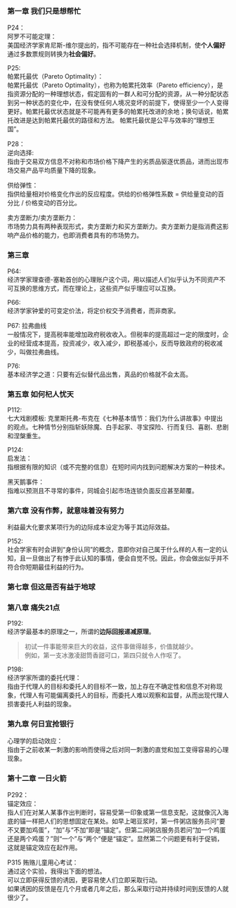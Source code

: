 

### 第一章 我们只是想帮忙

P24：  
阿罗不可能定理：  
美国经济学家肯尼斯-维尔提出的，指不可能存在一种社会选择机制，使**个人偏好**通过多数票规则转换为**社会偏好**。

P25:  
帕累托最优（Pareto Optimality）：  
帕累托最优（Pareto Optimality），也称为帕累托效率（Pareto efficiency），是指资源分配的一种理想状态，假定固有的一群人和可分配的资源，从一种分配状态到另一种状态的变化中，在没有使任何人境况变坏的前提下，使得至少一个人变得更好。帕累托最优状态就是不可能再有更多的帕累托改进的余地；换句话说，帕累托改进是达到帕累托最优的路径和方法。 帕累托最优是公平与效率的“理想王国”。


P28：  
逆向选择:  
指由于交易双方信息不对称和市场价格下降产生的劣质品驱逐优质品，进而出现市场交易产品平均质量下降的现象。


供给弹性：  
指供给量相对价格变化作出的反应程度。供给的价格弹性系数 = 供给量变动的百分比 / 价格变动的百分比。


卖方垄断力/卖方垄断力：  
市场势力具有两种表现形式，卖方垄断力和买方垄断力。卖方垄断力是指消费这影响产品价格的能力，也即消费者具有的市场势力。


### 第三章

P64:  
经济学家理查德-塞勒首创的心理账户这个词，用以描述人们似乎认为不同资产不可互换的思维方式，而在理论上，这些资产似乎理应可以互换。

P66:  
经济学家钟爱的可变定价法，将定价权交予消费者，而非商家。

P67: 
拉弗曲线  
一般情况下，提高税率能增加政府税收收入。但税率的提高超过一定的限度时，企业的经营成本提高，投资减少，收入减少，即税基减小，反而导致政府的税收减少，叫做拉弗曲线。

P76:  
基本经济学之道：只要有近似替代品出售，真品的价格就不会太高。

### 第五章 如何杞人忧天

P112:  
七大戏剧模板:
克里斯托弗-布克在《七种基本情节：我们为什么讲故事》中提出的观点。七种情节分别指斩妖除魔、白手起家、寻宝探险、行而复归、喜剧、悲剧和涅槃重生。

P124:  
启发法：  
指根据有限的知识（或不完整的信息）在短时间内找到问题解决方案的一种技术。

黑天鹅事件：  
指难以预测且不寻常的事件，同城会引起市场连锁负面反应甚至颠覆。

### 第六章 没有作弊，就意味着没有努力

利益最大化要求某项行为的边际成本设定为等于其边际效益。

P152:  
社会学家有时会讲到“身份认同”的概念，意即你对自己属于什么样的人有一定的认知，且一旦做出了有悖于此认知的事情，便会自觉不悦。因此，你会做出似乎并不符合你短期最佳利益的行为。

### 第七章 但这是否有益于地球

### 第八章 痛失21点

P192:  
经济学最基本的原理之一，所谓的**边际回报递减原理**。
>初试一件事能带来巨大的收益，这件事做得越多，价值就越少。  
例如，第一支冰激凌甜筒香甜可口，第四只就令人作呕了。 

P198:  
经济学家所谓的委托代理：  
指由于代理人的目标和委托人的目标不一致，加上存在不确定性和信息不对称现象，代理人有可能偏离委托人的目标，而委托人难以观察和监督，从而出现代理人损害委托人利益的现象。

### 第九章 何日宜抢银行

心理学的启动效应：  
指由于之前收某一刺激的影响而使得之后对同一刺激的直觉和加工变得容易的心理现象。


### 第十二章 一日火箭

P292：  
锚定效应：  
指人们在对某人某事作出判断时，容易受第一印象或第一信息支配，这就像沉入海底的锚一样把人们的思想固定在某处。如早上喝豆浆时，第一件粥店服务员问“要不又要加鸡蛋”，“加”与“不加”即是“锚定”。但第二间粥店服务员若问“加一个鸡蛋还是两个鸡蛋？”则“一个”与“两个”便是“锚定”。显然第二个问题更有利于促销，这就是锚定效应在起作用。


P315 贿赂儿童用心考试：  
通过这个实验，我得出下面的想法。  
可以立即获得反馈的诱因，更容易使人们立即采取行动。  
如果诱因的反馈是在几个月或者几年之后，那么采取行动并持续时间到反馈的人就很少了。

